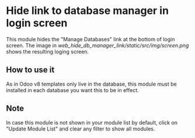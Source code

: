 # Hide link to database manager in login screen
This module hides the "Manage Databases" link at the bottom of login screen.
The image in *web_hide_db_manager_link/static/src/img/screen.png* shows the resulting loging screen.


## How to use it
As in Odoo v8 templates only live in the database, this module must be installed in each database you want this to be in effect.


## Note
In case this module is not shown in your module list by default, click on "Update Module List" and clear any filter to show all modules.
